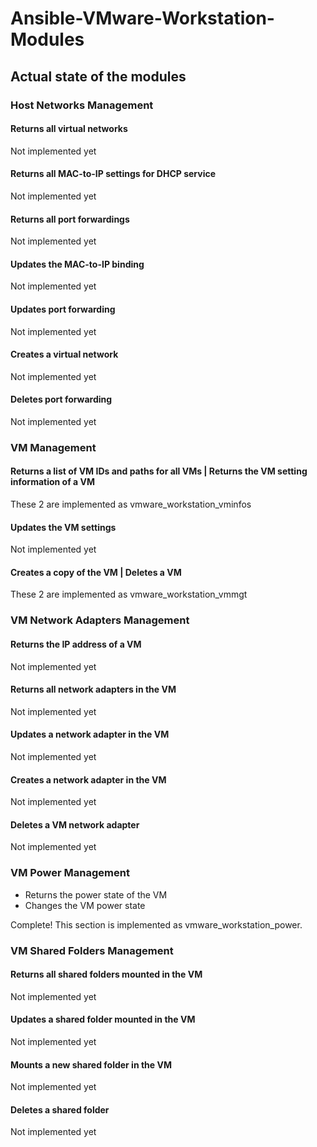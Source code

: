 # Ansible-VMware-Workstation-Modules

## Actual state of the modules

### Host Networks Management
#### Returns all virtual networks
 Not implemented yet
#### Returns all MAC-to-IP settings for DHCP service
 Not implemented yet
#### Returns all port forwardings
 Not implemented yet
#### Updates the MAC-to-IP binding
 Not implemented yet
#### Updates port forwarding
 Not implemented yet
#### Creates a virtual network
 Not implemented yet
#### Deletes port forwarding
 Not implemented yet


### VM Management
#### Returns a list of VM IDs and paths for all VMs | Returns the VM setting information of a VM
These 2 are implemented as vmware_workstation_vminfos
#### Updates the VM settings
Not implemented yet
#### Creates a copy of the VM | Deletes a VM
These 2 are implemented as vmware_workstation_vmmgt

### VM Network Adapters Management
#### Returns the IP address of a VM
Not implemented yet
#### Returns all network adapters in the VM
Not implemented yet
#### Updates a network adapter in the VM
Not implemented yet
#### Creates a network adapter in the VM
Not implemented yet
#### Deletes a VM network adapter
Not implemented yet

### VM Power Management
- Returns the power state of the VM
- Changes the VM power state

Complete! This section is implemented as vmware_workstation_power.

### VM Shared Folders Management
#### Returns all shared folders mounted in the VM
Not implemented yet
#### Updates a shared folder mounted in the VM
Not implemented yet
#### Mounts a new shared folder in the VM
Not implemented yet
#### Deletes a shared folder
Not implemented yet